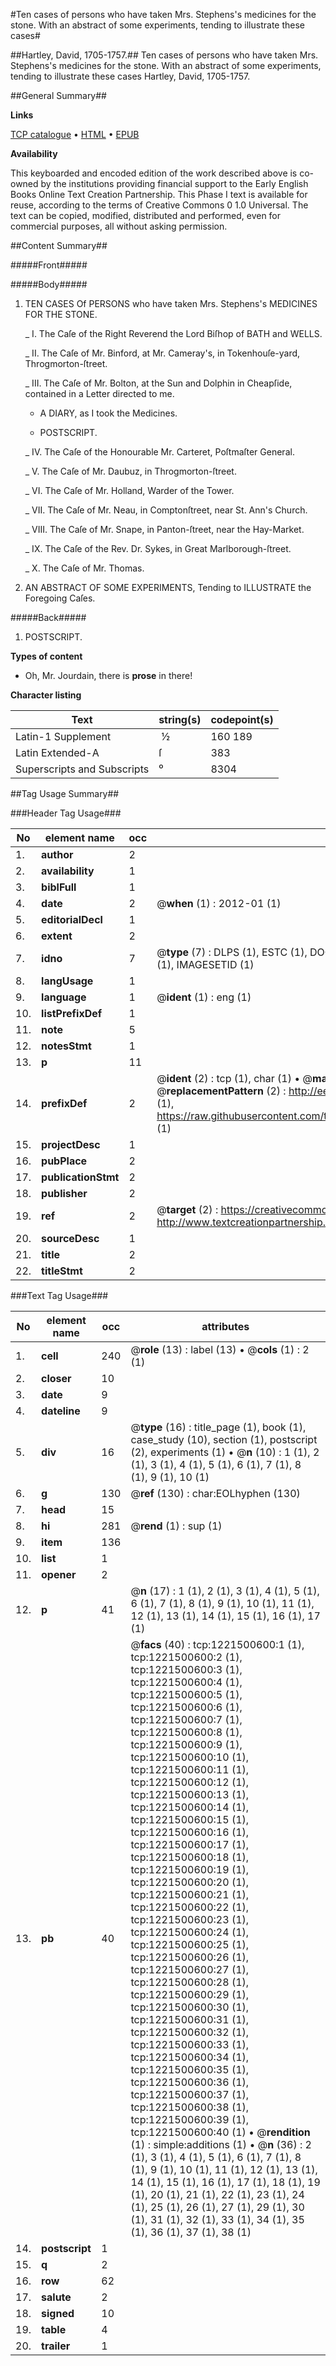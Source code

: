 #Ten cases of persons who have taken Mrs. Stephens's medicines for the stone. With an abstract of some experiments, tending to illustrate these cases#

##Hartley, David, 1705-1757.##
Ten cases of persons who have taken Mrs. Stephens's medicines for the stone. With an abstract of some experiments, tending to illustrate these cases
Hartley, David, 1705-1757.

##General Summary##

**Links**

[TCP catalogue](http://www.ota.ox.ac.uk/tcp/)  • 
[HTML](http://tei.it.ox.ac.uk/tcp/Texts-HTML/free/004/004789752.html)  • 
[EPUB](http://tei.it.ox.ac.uk/tcp/Texts-EPUB/free/004/004789752.epub)

**Availability**

This keyboarded and encoded edition of the
	       work described above is co-owned by the institutions
	       providing financial support to the Early English Books
	       Online Text Creation Partnership. This Phase I text is
	       available for reuse, according to the terms of Creative
	       Commons 0 1.0 Universal. The text can be copied,
	       modified, distributed and performed, even for
	       commercial purposes, all without asking permission.


##Content Summary##

#####Front#####

#####Body#####

1. TEN CASES Of PERSONS who have taken Mrs. Stephens's MEDICINES FOR THE STONE.

    _ I. The Caſe of the Right Reverend the Lord Biſhop of BATH and WELLS.

    _ II. The Caſe of Mr. Binford, at Mr. Cameray's, in Tokenhouſe-yard, Throgmorton-ſtreet.

    _ III. The Caſe of Mr. Bolton, at the Sun and Dolphin in Cheapſide, contained in a Letter directed to me.

      * A DIARY, as I took the Medicines.

      * POSTSCRIPT.

    _ IV. The Caſe of the Honourable Mr. Carteret, Poſtmaſter General.

    _ V. The Caſe of Mr. Daubuz, in Throgmorton-ſtreet.

    _ VI. The Caſe of Mr. Holland, Warder of the Tower.

    _ VII. The Caſe of Mr. Neau, in Comptonſtreet, near St. Ann's Church.

    _ VIII. The Caſe of Mr. Snape, in Panton-ſtreet, near the Hay-Market.

    _ IX. The Caſe of the Rev. Dr. Sykes, in Great Marlborough-ſtreet.

    _ X. The Caſe of Mr. Thomas.

1. AN ABSTRACT OF SOME EXPERIMENTS, Tending to ILLUSTRATE the Foregoing Caſes.

#####Back#####

1. POSTSCRIPT.

**Types of content**

  * Oh, Mr. Jourdain, there is **prose** in there!

**Character listing**


|Text|string(s)|codepoint(s)|
|---|---|---|
|Latin-1 Supplement| ½|160 189|
|Latin Extended-A|ſ|383|
|Superscripts             and Subscripts|⁰|8304|

##Tag Usage Summary##

###Header Tag Usage###

|No|element name|occ|attributes|
|---|---|---|---|
|1.|__author__|2||
|2.|__availability__|1||
|3.|__biblFull__|1||
|4.|__date__|2| @__when__ (1) : 2012-01 (1)|
|5.|__editorialDecl__|1||
|6.|__extent__|2||
|7.|__idno__|7| @__type__ (7) : DLPS (1), ESTC (1), DOCNO (1), TCP (1), GALEDOCNO (1), CONTENTSET (1), IMAGESETID (1)|
|8.|__langUsage__|1||
|9.|__language__|1| @__ident__ (1) : eng (1)|
|10.|__listPrefixDef__|1||
|11.|__note__|5||
|12.|__notesStmt__|1||
|13.|__p__|11||
|14.|__prefixDef__|2| @__ident__ (2) : tcp (1), char (1)  •  @__matchPattern__ (2) : ([0-9\-]+):([0-9IVX]+) (1), (.+) (1)  •  @__replacementPattern__ (2) : http://eebo.chadwyck.com/downloadtiff?vid=$1&page=$2 (1), https://raw.githubusercontent.com/textcreationpartnership/Texts/master/tcpchars.xml#$1 (1)|
|15.|__projectDesc__|1||
|16.|__pubPlace__|2||
|17.|__publicationStmt__|2||
|18.|__publisher__|2||
|19.|__ref__|2| @__target__ (2) : https://creativecommons.org/publicdomain/zero/1.0/ (1), http://www.textcreationpartnership.org/docs/. (1)|
|20.|__sourceDesc__|1||
|21.|__title__|2||
|22.|__titleStmt__|2||


###Text Tag Usage###

|No|element name|occ|attributes|
|---|---|---|---|
|1.|__cell__|240| @__role__ (13) : label (13)  •  @__cols__ (1) : 2 (1)|
|2.|__closer__|10||
|3.|__date__|9||
|4.|__dateline__|9||
|5.|__div__|16| @__type__ (16) : title_page (1), book (1), case_study (10), section (1), postscript (2), experiments (1)  •  @__n__ (10) : 1 (1), 2 (1), 3 (1), 4 (1), 5 (1), 6 (1), 7 (1), 8 (1), 9 (1), 10 (1)|
|6.|__g__|130| @__ref__ (130) : char:EOLhyphen (130)|
|7.|__head__|15||
|8.|__hi__|281| @__rend__ (1) : sup (1)|
|9.|__item__|136||
|10.|__list__|1||
|11.|__opener__|2||
|12.|__p__|41| @__n__ (17) : 1 (1), 2 (1), 3 (1), 4 (1), 5 (1), 6 (1), 7 (1), 8 (1), 9 (1), 10 (1), 11 (1), 12 (1), 13 (1), 14 (1), 15 (1), 16 (1), 17 (1)|
|13.|__pb__|40| @__facs__ (40) : tcp:1221500600:1 (1), tcp:1221500600:2 (1), tcp:1221500600:3 (1), tcp:1221500600:4 (1), tcp:1221500600:5 (1), tcp:1221500600:6 (1), tcp:1221500600:7 (1), tcp:1221500600:8 (1), tcp:1221500600:9 (1), tcp:1221500600:10 (1), tcp:1221500600:11 (1), tcp:1221500600:12 (1), tcp:1221500600:13 (1), tcp:1221500600:14 (1), tcp:1221500600:15 (1), tcp:1221500600:16 (1), tcp:1221500600:17 (1), tcp:1221500600:18 (1), tcp:1221500600:19 (1), tcp:1221500600:20 (1), tcp:1221500600:21 (1), tcp:1221500600:22 (1), tcp:1221500600:23 (1), tcp:1221500600:24 (1), tcp:1221500600:25 (1), tcp:1221500600:26 (1), tcp:1221500600:27 (1), tcp:1221500600:28 (1), tcp:1221500600:29 (1), tcp:1221500600:30 (1), tcp:1221500600:31 (1), tcp:1221500600:32 (1), tcp:1221500600:33 (1), tcp:1221500600:34 (1), tcp:1221500600:35 (1), tcp:1221500600:36 (1), tcp:1221500600:37 (1), tcp:1221500600:38 (1), tcp:1221500600:39 (1), tcp:1221500600:40 (1)  •  @__rendition__ (1) : simple:additions (1)  •  @__n__ (36) : 2 (1), 3 (1), 4 (1), 5 (1), 6 (1), 7 (1), 8 (1), 9 (1), 10 (1), 11 (1), 12 (1), 13 (1), 14 (1), 15 (1), 16 (1), 17 (1), 18 (1), 19 (1), 20 (1), 21 (1), 22 (1), 23 (1), 24 (1), 25 (1), 26 (1), 27 (1), 29 (1), 30 (1), 31 (1), 32 (1), 33 (1), 34 (1), 35 (1), 36 (1), 37 (1), 38 (1)|
|14.|__postscript__|1||
|15.|__q__|2||
|16.|__row__|62||
|17.|__salute__|2||
|18.|__signed__|10||
|19.|__table__|4||
|20.|__trailer__|1||
